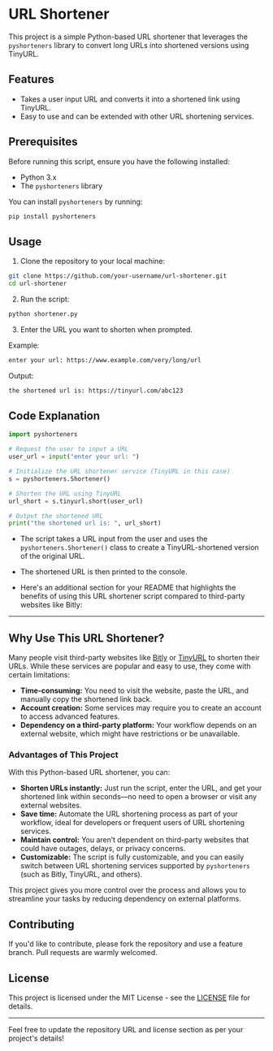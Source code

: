 # URL Shortener

This project is a simple Python-based URL shortener that leverages the `pyshorteners` library to convert long URLs into shortened versions using TinyURL.

## Features
- Takes a user input URL and converts it into a shortened link using TinyURL.
- Easy to use and can be extended with other URL shortening services.

## Prerequisites

Before running this script, ensure you have the following installed:

- Python 3.x
- The `pyshorteners` library

You can install `pyshorteners` by running:

```bash
pip install pyshorteners
```

## Usage

1. Clone the repository to your local machine:

```bash
git clone https://github.com/your-username/url-shortener.git
cd url-shortener
```

2. Run the script:

```bash
python shortener.py
```

3. Enter the URL you want to shorten when prompted.

Example:

```bash
enter your url: https://www.example.com/very/long/url
```

Output:

```bash
the shortened url is: https://tinyurl.com/abc123
```

## Code Explanation

```python
import pyshorteners

# Request the user to input a URL
user_url = input("enter your url: ")

# Initialize the URL shortener service (TinyURL in this case)
s = pyshorteners.Shortener()

# Shorten the URL using TinyURL
url_short = s.tinyurl.short(user_url)

# Output the shortened URL
print("the shortened url is: ", url_short)
```

- The script takes a URL input from the user and uses the `pyshorteners.Shortener()` class to create a TinyURL-shortened version of the original URL.
- The shortened URL is then printed to the console.

- Here's an additional section for your README that highlights the benefits of using this URL shortener script compared to third-party websites like Bitly:

---

## Why Use This URL Shortener?

Many people visit third-party websites like [Bitly](https://bitly.com/) or [TinyURL](https://tinyurl.com/) to shorten their URLs. While these services are popular and easy to use, they come with certain limitations:

- **Time-consuming:** You need to visit the website, paste the URL, and manually copy the shortened link back.
- **Account creation:** Some services may require you to create an account to access advanced features.
- **Dependency on a third-party platform:** Your workflow depends on an external website, which might have restrictions or be unavailable.

### Advantages of This Project

With this Python-based URL shortener, you can:

- **Shorten URLs instantly:** Just run the script, enter the URL, and get your shortened link within seconds—no need to open a browser or visit any external websites.
- **Save time:** Automate the URL shortening process as part of your workflow, ideal for developers or frequent users of URL shortening services.
- **Maintain control:** You aren’t dependent on third-party websites that could have outages, delays, or privacy concerns.
- **Customizable:** The script is fully customizable, and you can easily switch between URL shortening services supported by `pyshorteners` (such as Bitly, TinyURL, and others).

This project gives you more control over the process and allows you to streamline your tasks by reducing dependency on external platforms.

## Contributing

If you'd like to contribute, please fork the repository and use a feature branch. Pull requests are warmly welcomed.

## License

This project is licensed under the MIT License - see the [LICENSE](LICENSE) file for details.

---

Feel free to update the repository URL and license section as per your project's details!
